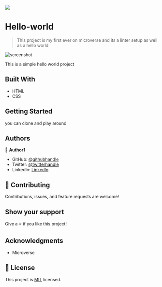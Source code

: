 ![](https://img.shields.io/badge/Microverse-blueviolet)

# Hello-world

> This project is my first ever on microverse and its a linter setup as well as a hello world

![screenshot](./app_screenshot.png)

This is a simple hello world project

## Built With

- HTML
- CSS

<!-- ## Live Demo

[Live Demo Link](https://livedemo.com) -->


## Getting Started


you can clone and play around 


## Authors

👤 **Author1**

- GitHub: [@githubhandle](https://github.com/BereketRetta)
- Twitter: [@twitterhandle](https://twitter.com/bekiopia)
- LinkedIn: [LinkedIn](https://linkedin.com/in/bereketretta)

## 🤝 Contributing

Contributions, issues, and feature requests are welcome!

<!-- Feel free to check the [issues page](../../issues/). -->

## Show your support

Give a ⭐️ if you like this project!

## Acknowledgments

- Microverse

## 📝 License

This project is [MIT](./MIT.md) licensed.